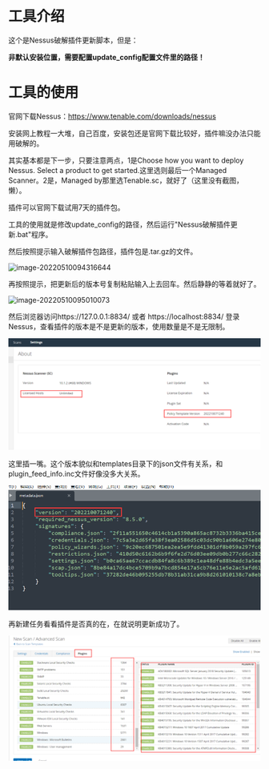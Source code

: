 # 工具介绍

这个是Nessus破解插件更新脚本，但是：

__非默认安装位置，需要配置update_config配置文件里的路径！__

# 工具的使用

官网下载Nessus：https://www.tenable.com/downloads/nessus

安装网上教程一大堆，自己百度，安装包还是官网下载比较好，插件嘛没办法只能用破解的。

其实基本都是下一步，只要注意两点，1是Choose how you want to deploy Nessus. Select a product to get started.这里选则最后一个Managed Scanner。2是，Managed by那里选Tenable.sc，就好了（这里没有截图，懒）。

插件可以官网下载试用7天的插件包。

工具的使用就是修改update_config的路径，然后运行"Nessus破解插件更新.bat"程序。

然后按照提示输入破解插件包路径，插件包是.tar.gz的文件。

![image-20220510094316644](images/image-20220510094316644.png)

再按照提示，把更新后的版本号复制粘贴输入上去回车。然后静静的等着就好了。

![image-20220510095010073](images/image-20220510095010073.png)

然后浏览器访问https://127.0.0.1:8834/ 或者 https://localhost:8834/ 登录Nessus，查看插件的版本是不是更新的版本，使用数量是不是无限制。

![1667444300183](images/1667444300183.png)

这里插一嘴。这个版本貌似和templates目录下的json文件有关系，和plugin_feed_info.inc文件好像没多大关系。

![1667444406314](images/1667444406314.png)

再新建任务看看插件是否真的在，在就说明更新成功了。

![1667444348160](images/1667444348160.png)
